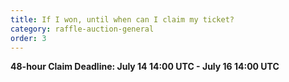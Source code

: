 ```yaml
---
title: If I won, until when can I claim my ticket?
category: raffle-auction-general
order: 3
---
```

**48-hour Claim Deadline: July 14 14:00 UTC - July 16 14:00 UTC**